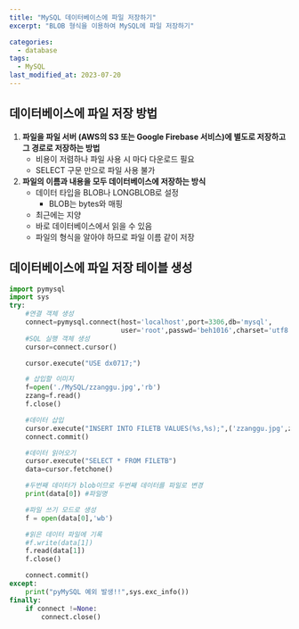 ```yaml
---
title: "MySQL 데이터베이스에 파일 저장하기"
excerpt: "BLOB 형식을 이용하여 MySQL에 파일 저장하기"

categories:
  - database
tags:
  - MySQL
last_modified_at: 2023-07-20
---
```


## 데이터베이스에 파일 저장 방법

1. **파일을 파일 서버 (AWS의 S3 또는 Google Firebase 서비스)에 별도로 저장하고 그 경로로 저장하는 방법**
    - 비용이 저렴하나 파일 사용 시 마다 다운로드 필요
    - SELECT 구문 만으로 파일 사용 불가
2. **파일의 이름과 내용을 모두 데이터베이스에 저장하는 방식**
    - 데이터 타입을 BLOB나 LONGBLOB로 설정
        - BLOB는 bytes와 매핑
    - 최근에는 지양
    - 바로 데이터베이스에서 읽을 수 있음
    - 파일의 형식을 알아야 하므로 파일 이름 같이 저장

## 데이터베이스에 파일 저장 테이블 생성

```python
import pymysql
import sys
try:
    #연결 객체 생성
    connect=pymysql.connect(host='localhost',port=3306,db='mysql',
                            user='root',passwd='beh1016',charset='utf8')
    #SQL 실행 객체 생성
    cursor=connect.cursor()

    cursor.execute("USE dx0717;")

    # 삽입할 이미지
    f=open('./MySQL/zzanggu.jpg','rb')
    zzang=f.read()
    f.close()

    #데이터 삽입
    cursor.execute("INSERT INTO FILETB VALUES(%s,%s);",('zzanggu.jpg',zzang))
    connect.commit()

    #데이터 읽어오기
    cursor.execute("SELECT * FROM FILETB")
    data=cursor.fetchone()

    #두번째 데이터가 blob이므로 두번째 데이터를 파일로 변경
    print(data[0]) #파일명

    #파일 쓰기 모드로 생성
    f = open(data[0],'wb')

    #읽은 데이터 파일에 기록
    #f.write(data[1])
    f.read(data[1])
    f.close()

    connect.commit()
except:
    print("pyMySQL 예외 발생!!",sys.exc_info())
finally:
    if connect !=None:
        connect.close()
```